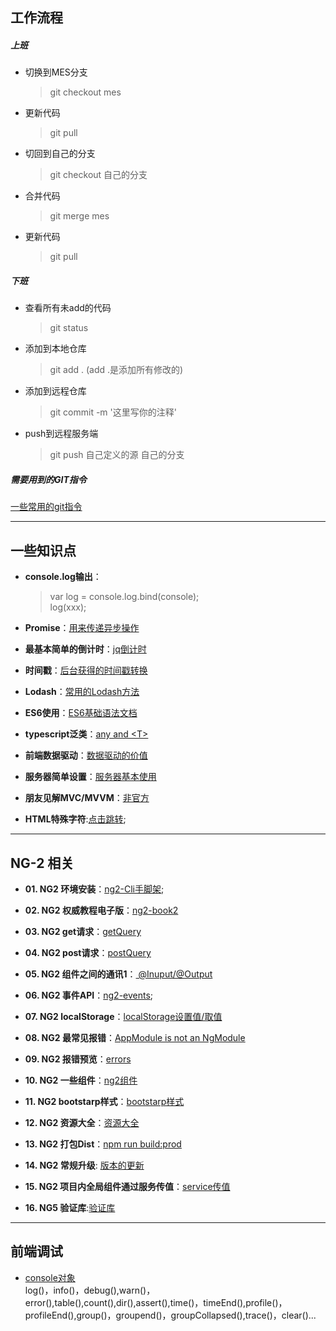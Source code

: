 ##  工作流程
##### 上班
* 切换到MES分支
    > git checkout mes
* 更新代码
    > git pull
* 切回到自己的分支
    > git checkout 自己的分支
* 合并代码
    > git merge mes
* 更新代码
    > git pull    

##### 下班
+ 查看所有未add的代码
    > git status
+ 添加到本地仓库
    > git add .   (add .是添加所有修改的)
+ 添加到远程仓库
    > git commit -m '这里写你的注释'
+ push到远程服务端
    > git push 自己定义的源 自己的分支 

##### 需要用到的GIT指令
[一些常用的git指令](gitInstructions/gitInstructions.md)

--- 

## 一些知识点
+ **console.log输出**：
    > var log = console.log.bind(console);  
    > log(xxx);
+ **Promise**：[用来传递异步操作](peomise)

+ **最基本简单的倒计时**：[jq倒计时](daojishi)

+ **时间戳**：[后台获得的时间戳转换](timeStamp)  

+ **Lodash**：[常用的Lodash方法](lodash)  

+ **ES6使用**：[ES6基础语法文档](es6)

+ **typescript泛类**：[any and \<T\>](typescript)

+ **前端数据驱动**：[数据驱动的价值](dataDriven)

+ **服务器简单设置**：[服务器基本使用](server)

+ **朋友见解MVC/MVVM**：[非官方](ng2/kanfa.md)

+ **HTML特殊字符**:[点击跳转](http://www.cnblogs.com/web-d/archive/2010/04/16/1713298.html);
---

## NG-2 相关
+ **01. NG2 环境安装**：[ng2-Cli手脚架](ng2/ng2-environmentalScience.md);

+ **02. NG2 权威教程电子版**：[ng2-book2](ng2)

+ **03. NG2 get请求**：[getQuery](ng2/ng2-getQuery.md)

+ **04. NG2 post请求**：[postQuery](./ng2/ng2-postQuery.md)

+ **05. NG2 组件之间的通讯1**：[ @Inuput/@Output](ng2/ng2-componentCommunication.md)

+ **06. NG2 事件API**：[ng2-events](https://developer.mozilla.org/en-US/docs/Web/Events);

+ **07. NG2 localStorage**：[localStorage设置值/取值](ng2/ng2-localStorage.md)

+ **08. NG2 最常见报错**：[AppModule is not an NgModule](ng2/ng2-AppModule.md)

+ **09. NG2 报错预览**：[errors](./ng2/ng2-errors.md)

+ **10. NG2 一些组件**：[ng2组件](https://github.com/brillout/awesome-angular-components)

+ **11. NG2 bootstarp样式**：[bootstarp样式](http://valor-software.com/ngx-bootstrap)

+ **12. NG2 资源大全**：[资源大全](https://github.com/ascode/awesome-ng2)

+ **13. NG2 打包Dist**：[npm run build:prod](./ng2/ng2-ci.md)

+ **14. NG2 常规升级**: [版本的更新](./ng2/ng2-updata.md)

+ **15. NG2 项目内全局组件通过服务传值**：[service传值](./ng2/ng2-servicEvent.md)

+ **16. NG5 验证库**:[验证库](./ng2/ng5-validator.md)
--- 

## 前端调试
+ [console对象](debug/console.md)  
log()，info()，debug(),warn()，error(),table(),count(),dir(),assert(),time()，timeEnd(),profile()，profileEnd(),group()，groupend()，groupCollapsed(),trace()，clear()...

